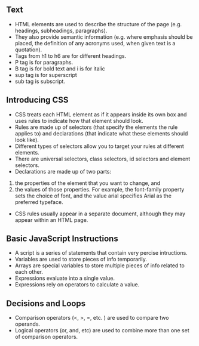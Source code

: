 ## **Text**
* HTML elements are used to describe the structure of the page (e.g. headings, subheadings, paragraphs).
* They also provide semantic information (e.g. where emphasis should be placed, the definition of any acronyms used, when given text is a quotation).
* Tags from h1 to h6 are for different headings.
* P tag is for paragraphs.
* B tag is for bold text and i is for italic
* sup tag is for superscript
* sub tag is subscript.

## Introducing CSS
* CSS treats each HTML element as if it appears inside its own box and uses rules to indicate how that element should look.
* Rules are made up of selectors (that specify the elements the rule applies to) and declarations (that
indicate what these elements should look like).
* Different types of selectors allow you to target your rules at different elements.
* There are universal selectors, class selectors, id selectors and element selectors.
* Declarations are made up of two parts:
1. the properties of the element that you want to change, and 
2. the values of those properties. 
For example, the font-family property sets the choice of font, and the value arial specifies Arial as the preferred typeface.
* CSS rules usually appear in a separate document, although they may appear within an HTML page.

## Basic JavaScript Instructions
* A script is a series of statements that contain very percise intructions.
* Variables are used to store pieces of info temporarily.
* Arrays are special variables to store multiple pieces of info related to each other.
* Expressions evaluate into a single value.
* Expressions rely on operators to calculate a value.

## Decisions and Loops
* Comparison operators (<, >, =, etc. ) are used to compare two operands.
* Logical operators (or, and, etc) are used to combine more than one set of comparison operators.


